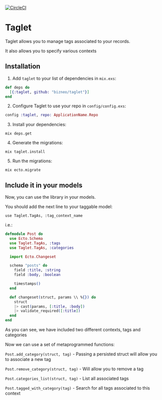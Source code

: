 [![CircleCI](https://circleci.com/gh/bizneo/taglet/tree/master.svg?style=svg)](https://circleci.com/gh/bizneo/taglet/tree/master)

# Taglet

Taglet allows you to manage tags associated to your records.

It also allows you to specify various contexts 

## Installation

  1. Add `taglet` to your list of dependencies in `mix.exs`:

  ```elixir
  def deps do
    [{:taglet, github: "bizneo/taglet"}]
  end
  ```

  2. Configure Taglet to use your repo in `config/config.exs`:

  ```elixir
  config :taglet, repo: ApplicationName.Repo
  ```

  3. Install your dependencies:

  ```mix deps.get```

  4. Generate the migrations:

  ```mix taglet.install```

  5. Run the migrations:

  ```mix ecto.migrate```

## Include it in your models

Now, you can use the library in your models.

You should add the next line to your taggable model:

`use Taglet.TagAs, :tag_context_name`

i.e.:

  ```elixir
  defmodule Post do
    use Ecto.Schema
    use Taglet.TagAs, :tags
    use Taglet.TagAs, :categories

    import Ecto.Changeset

    schema "posts" do
      field :title, :string
      field :body, :boolean

      timestamps()
    end

    def changeset(struct, params \\ %{}) do
      struct
      |> cast(params, [:title, :body])
      |> validate_required([:title])
    end
  end
  ```
As you can see, we have included two different contexts, tags and
categories

Now we can use a set of metaprogrammed functions:

`Post.add_category(struct, tag)` - Passing a persisted struct will
allow you to associate a new tag

`Post.remove_category(struct, tag)` - Will allow you to remove a tag

`Post.categories_list(struct, tag)` - List all associated tags

`Post.tagged_with_category(tag)` - Search for all tags associated to this context
